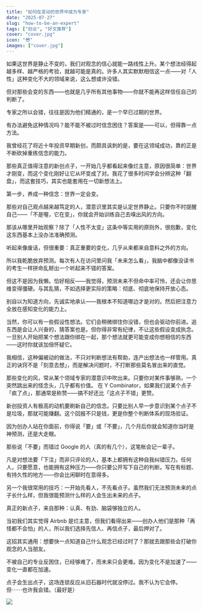 ```yaml
---
title: "如何在变动的世界中成为专家"
date: "2025-07-27"
slug: "how-to-be-an-expert"
tags: ["创业", "好文推荐"]
cover: "cover.jpg"
icon: "😎"
images: ["cover.jpg"]
---
```

如果这世界是静止不变的，我们对观念的信心就能一路线性上升。某个想法经得起越多样、越严格的考验，就越可能是真的。许多人其实默默相信这一点——对「人性」这种变化不大的领域来说，这么想或许没错。



但对那些会变的东西——也就是几乎所有其他事物——你就不能再这样信任自己的判断了。



专家之所以会错，往往是因为他们精通的，是一个早已过期的世界。



有办法避免这种情况吗？能不能不被过时信念困住？答案是——可以，但得靠一点方法。



我曾经花了将近十年投资早期新创，而颇具讽刺的是，要在这领域成功，靠的正是不断砍掉重练信念的能力。



那些真正值得注意的新创点子，一开始几乎都看起来像烂主意，原因很简单：世界才刚变，而这个变化刚好让它从坏变成了对。我花了很多时间学会分辨这种「翻盘」，而这套技巧，其实也能套用在一切新想法上。



第一步，养成一种信念：世界一定会变。



那些对自己观点越来越笃定的人，潜意识里其实是认定世界静止。只要你不时提醒自己——「不是喔，它在变」，你就会开始训练自己去嗅出风的方向。



那该从哪里开始观察？除了「人性不太变」这条中等实用的原则外，很抱歉，变化这东西基本上没办法准确预测。



听起来像废话，但很重要：真正重要的变化，几乎从来都来自意料之外的方向。



所以我乾脆放弃预测。每次有人在访问里问我「未来怎么看」，我脑中都像没读书的考生一样拼命乱掰出一个听起来不错的答案。



但这不是因为我懒。恰好相反——我觉得，预测未来不但命中率可怜，还会让你思维变得僵硬。与其乱猜，不如选择更实际的策略：彻底、彻底地保持开放心态。



别自以为知道方向，先诚实地承认——我根本不知道哪边才是对的。然后把注意力全放在感知变化的能力上。



当然，你可以有一些假设性想法。它们会稍微绑住你没错，但也会驱动你前进。追东西是会让人兴奋的，猜答案也是。但你得非常有纪律，不让这些假设变成执念。
一旦别人开始把某个想法跟你绑在一起，那个想法就更可能变成你想相信的东西——这时你就该加倍怀疑它。



我相信，这种偏被动的做法，不只对判断想法有帮助，连产出想法也一样管用。真正的诀窍不是「刻意去想」，而是解决问题时，不打断那些莫名冒出来的直觉。



那些变化的风，常从某个领域专家的潜意识中吹出来。只要你对某件事够熟，一个突然跳出来的怪念头，几乎都有价值。
在 Y Combinator，如果我们说某个点子「疯了点」，那通常是称赞——搞不好还比「这点子不错」更赞。



新创投资人有极高的动机要刷新自己的信念。只要比别人早一步意识到某个点子不是垃圾，那就可能赚翻。这个回报不只是钱，更是你整个判断体系的现场验证。



因为创办人站在你面前，你得说「要」或「不要」，几个月后你就会知道你当时是神预测，还是大走眼。



那些说「不要」而错过 Google 的人（真的有几个），这笔帐会记一辈子。



凡是对想法要「下注」而非只评论的人，基本上都拥有这种自我纠错压力。任何人，只要愿意，也能拥有这种压力——你只要公开写下自己的判断。写在有标题、有持久性的地方——你会比闲聊时在意得多。



另一个我很常用的技巧：一开始先看人，不先看点子。虽然我们无法预测未来的点子长什么样，但我很能预测什么样的人会生出未来的点子。



真正的新点子，来自那种：认真、有劲、脑袋够独立的人。



当初我们其实觉得 Airbnb 是烂主意，但我们看得出来——创办人他们是那种「再怪都不会怕」的人，所以我们选择先信人、再信点子，最后押对了。



这招其实通用：想要快一点知道自己什么观念已经过时了？那就去跟那些会打破你观念的人当朋友。



不被自己的专业反困住，已经够难了，而未来只会更难。因为变化不是加速了——变化一直都在加速。



点子会生出点子，这场连锁反应从旧石器时代就没停过。我不认为它会停。
但⋯⋯也许我会错。（最好是）




![](https://prod-files-secure.s3.us-west-2.amazonaws.com/112d0858-5090-4d34-a606-b75eb8d65fd2/46476355-9cf3-4e99-9b7a-3531bc426380/1000202064.png?X-Amz-Algorithm=AWS4-HMAC-SHA256&X-Amz-Content-Sha256=UNSIGNED-PAYLOAD&X-Amz-Credential=ASIAZI2LB4663VQ7VJIF%2F20250816%2Fus-west-2%2Fs3%2Faws4_request&X-Amz-Date=20250816T214342Z&X-Amz-Expires=3600&X-Amz-Security-Token=IQoJb3JpZ2luX2VjEDYaCXVzLXdlc3QtMiJIMEYCIQDUHos5bkyJfZBew4SBKU5VWGhz1nc%2FHcw3GixV3HH7JAIhANf%2FCxvhxANVsStguXe6dIh3om80mnKB6JBzky0tpMMoKv8DCH4QABoMNjM3NDIzMTgzODA1IgzpVjkKHZB10%2F5lguEq3AOQVcvdbv3PJFCROsOzOBxu6ZKF9F8vNYAHGx9c%2FsBjwa5VxWMzCj03qz2iY4HYLyU0y4R%2FB%2BrQIHWZT6qlEHxotfXUTSxMiR%2FbPscQdSW%2BPKdSzHrCyqnjsKPSsngS4O7a9ESANrvR132LqsyDhOLebJT2UYWSsXWPK%2FYfscCYWJ5TZ9UTOGS9tYxYnFOVm5V4gdpWoRwlVmPZ7JAUc6t5G4w%2F%2BgVtCZ8wdb3f9tchVqj%2Brk5NIAeeJMpsfEWltmmzSjsqFLxbNEwrMFP%2FWXwlvSAjSZ5G4hbFxu%2FuDEKYthY7yPBMEh7lrqDYOF1MC565Yy3I7asG%2F6QLxTuyVOPKSu0fwJAtm1Q0VISEKw%2Bly0%2BovAGupPcWbm86blumizlfpj2d8iZY%2FwXsNEGf%2FkrEF2DLhS%2FS27Jj9wUHWE0uGGYDWKeN4y5M%2F%2F5%2B5GY2RYJ09k0J5KIXeFF5HfdSWbQxYBX%2FNnGxZ8sa9hC21r8oK3O%2F9X%2FmNbmoB%2FJ8QU5IoBwYVkbFNVZhsgf%2F9qxZ%2FE6F8AL18e3EwmIgu2qiglry9itzP8s9e7O2jELgmTrjeZxNSh%2BHNWZ9yWjqulFGRN8TQHaVnJsBZDikVmUkaSeV7hsYv7FWC910zer%2FDzD87IPFBjqkAQks0TaIffCvQba%2Flppf7NyFJ0UQX9mcGnzYbd4AOkRHRG5%2BiEBioUPNJQicTZsd3xiAxuwp8%2BKMCI3zRZ8DCDILKJP1ppAwc5ziHxq1isjcOcJz6GyXG0LYq7tFnZ%2BYNiO%2FH7SO%2FJKZTMV3fc8fhenimJ3ilI0rb9Mahuk2%2BZpDLSwbRs3sQo7AGJc%2F4aM1NLADiGcNS8wA5p%2BLSEZ6enadDMWj&X-Amz-Signature=90f6727e827a1b5b8c2ecddf9dcdb8e073ae843787991de4cd1e1b21fcea5a7c&X-Amz-SignedHeaders=host&x-amz-checksum-mode=ENABLED&x-id=GetObject)

